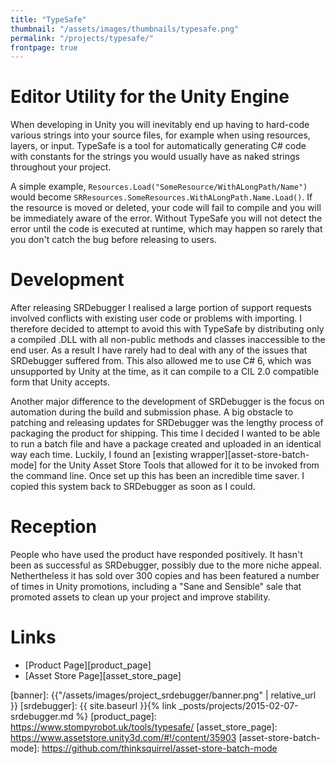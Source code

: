 ```yaml
---
title: "TypeSafe"
thumbnail: "/assets/images/thumbnails/typesafe.png"
permalink: "/projects/typesafe/"
frontpage: true
---
```


Editor Utility for the Unity Engine
============

When developing in Unity you will inevitably end up having to hard-code various strings into your source files, for example when using resources, layers, or input. TypeSafe is a tool for automatically generating C# code with constants for the strings you would usually have as naked strings throughout your project.

A simple example, `Resources.Load("SomeResource/WithALongPath/Name")` would become `SRResources.SomeResources.WithALongPath.Name.Load()`. If the resource is moved or deleted, your code will fail to compile and you will be immediately aware of the error. Without TypeSafe you will not detect the error until the code is executed at runtime, which may happen so rarely that you don't catch the bug before releasing to users.

Development
============

After releasing SRDebugger I realised a large portion of support requests involved conflicts with existing user code or problems with importing. I therefore decided to attempt to avoid this with TypeSafe by distributing only a compiled .DLL with all non-public methods and classes inaccessible to the end user. As a result I have rarely had to deal with any of the issues that SRDebugger suffered from. This also allowed me to use C# 6, which was unsupported by Unity at the time, as it can compile to a CIL 2.0 compatible form that Unity accepts.

Another major difference to the development of SRDebugger is the focus on automation during the build and submission phase. A big obstacle to patching and releasing updates for SRDebugger was the lengthy process of packaging the product for shipping. This time I decided I wanted to be able to run a batch file and have a package created and uploaded in an identical way each time. Luckily, I found an [existing wrapper][asset-store-batch-mode] for the Unity Asset Store Tools that allowed for it to be invoked from the command line. Once set up this has been an incredible time saver. I copied this system back to SRDebugger as soon as I could.

Reception
============

People who have used the product have responded positively. It hasn't been as successful as SRDebugger, possibly due to the more niche appeal. Nethertheless it has sold over 300 copies and has been featured a number of times in Unity promotions, including a "Sane and Sensible" sale that promoted assets to clean up your project and improve stability.

Links
============
- [Product Page][product_page]
- [Asset Store Page][asset_store_page]


[banner]: {{"/assets/images/project_srdebugger/banner.png" | relative_url }}
[srdebugger]: {{ site.baseurl }}{% link _posts/projects/2015-02-07-srdebugger.md %}
[product_page]: https://www.stompyrobot.uk/tools/typesafe/
[asset_store_page]: https://www.assetstore.unity3d.com/#!/content/35903
[asset-store-batch-mode]: https://github.com/thinksquirrel/asset-store-batch-mode